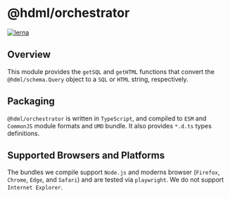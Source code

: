# @hdml/orchestrator

[![lerna](https://img.shields.io/badge/maintained%20with-lerna-cc00ff.svg)](https://lerna.js.org/)

## Overview

This module provides the `getSQL` and `getHTML` functions that convert the `@hdml/schema.Query` object to a `SQL` or `HTML` string, respectively.

## Packaging

`@hdml/orchestrator` is written in `TypeScript`, and compiled to `ESM` and `CommonJS` module formats and `UMD` bundle. It also provides `*.d.ts` types definitions.

## Supported Browsers and Platforms

The bundles we compile support `Node.js` and moderns browser (`Firefox`, `Chrome`, `Edge`, and `Safari`) and are tested via `playwright`. We do not support `Internet Explorer`.